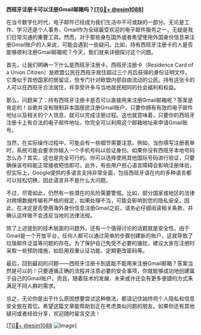 **西班牙注册卡可以注册Gmail邮箱吗？[[TG💪+ @esim1088](https://t.me/s/esim1088)]**

在当今数字化时代，电子邮件已经成为我们生活中不可或缺的一部分。无论是工作、学习还是个人事务，Gmail作为全球最受欢迎的电子邮件服务之一，无疑是我们日常沟通的重要工具。然而，对于那些身在国外或者希望使用外国身份信息来注册Gmail账户的人来说，可能会遇到一些疑问。比如，持有西班牙注册卡的人是否能够顺利注册Gmail邮箱呢？今天，我们就来详细探讨这个问题。

首先，让我们明确一下什么是西班牙注册卡。西班牙注册卡（Residence Card of a Union Citizen）是欧盟公民在西班牙居住超过三个月后获得的身份证明文件。它类似于其他国家的居留证，但专门针对欧盟内部自由流动的公民。持有这张卡的人可以在西班牙合法居住，并享受许多与当地居民相同的社会福利和权益。

那么，问题来了：持有西班牙注册卡是否可以直接用来注册Gmail邮箱呢？答案是肯定的！谷歌并没有限制非本国居民注册Gmail账户，只要你拥有有效的电子邮件地址以及相关的个人信息，就可以完成注册过程。这也就意味着，只要你的西班牙注册卡上有合法的电子邮件地址，你完全可以利用这个邮箱地址来申请Gmail账号。

当然，在实际操作过程中，可能会有一些细节需要注意。例如，当你填写注册表单时，系统可能会要求你输入一个手机号码以验证身份。如果你没有西班牙本地号码怎么办？其实，这也是完全可行的。你可以选择使用其他国际号码进行验证，只要确保该号码能正常接收短信即可。此外，有些用户担心语言障碍会影响注册体验，但实际上，Google提供的多语言支持非常全面，包括西班牙语在内的多种语言都可以轻松切换，因此语言并不是什么大问题。

不过，尽管如此，仍然有一些潜在的风险需要警惕。比如，部分国家或地区的法律对跨境数据传输有严格的规定，如果处理不当，可能会影响到您的隐私安全。因此，在决定是否使用海外身份信息注册Gmail之前，请务必仔细阅读相关条款，并确认这样做不会违反当地的法律法规。

除了上述提到的技术层面的问题外，还有一个值得讨论的话题就是安全性。由于Gmail是一个开放平台，任何人都可以通过简单的步骤创建新的账户，这就导致了垃圾邮件泛滥等问题的存在。为了保护自己免受不必要的骚扰，建议大家在注册时采取一些预防措施，如启用双重认证功能、定期更改密码等。

最后，回到最初的问题——西班牙注册卡到底能不能用来注册Gmail邮箱？答案当然是可以的！只要遵循正确的流程并注意必要的安全事项，你就能够成功地创建属于自己的Gmail账户。而且，随着技术的发展，未来或许还会有更多便捷的方式来满足不同人群的需求。

总之，无论你是出于什么原因想要尝试这种做法，都请记住始终将个人隐私和信息安全放在首位。希望这篇文章能帮助到正在考虑类似问题的朋友。如果你还有其他疑问或者经验分享，欢迎随时留言交流！

[[TG💪+ @esim1088](https://t.me/s/esim1088) ![Image](https://i.postimg.cc/4NQfJmqS/Snipaste-2025-05-13-00-14-12.png)]
